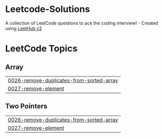 # Leetcode-Solutions
A collection of LeetCode questions to ace the coding interview! - Created using [LeetHub v2](https://github.com/arunbhardwaj/LeetHub-2.0)

<!---LeetCode Topics Start-->
# LeetCode Topics
## Array
|  |
| ------- |
| [0026-remove-duplicates-from-sorted-array](https://github.com/ronvic12/Leetcode-Solutions/tree/master/0026-remove-duplicates-from-sorted-array) |
| [0027-remove-element](https://github.com/ronvic12/Leetcode-Solutions/tree/master/0027-remove-element) |
## Two Pointers
|  |
| ------- |
| [0026-remove-duplicates-from-sorted-array](https://github.com/ronvic12/Leetcode-Solutions/tree/master/0026-remove-duplicates-from-sorted-array) |
| [0027-remove-element](https://github.com/ronvic12/Leetcode-Solutions/tree/master/0027-remove-element) |
<!---LeetCode Topics End-->